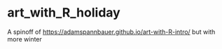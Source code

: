 # art_with_R_holiday
A spinoff of https://adamspannbauer.github.io/art-with-R-intro/ but with more winter
